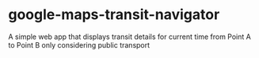 # google-maps-transit-navigator
A simple web app that displays transit details for current time from Point A to Point B only considering public transport
